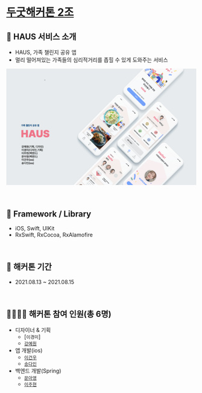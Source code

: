 # [두굿해커톤 2조](https://event-us.kr/VQSsCeuiDpW2/event/33708) 

## 🎯 HAUS 서비스 소개
- HAUS, 가족 챌린지 공유 앱
- 멀리 떨어져있는 가족들의 심리적거리를 좁힐 수 있게 도와주는 서비스

![main image](haus_main.png)

<br>

## 📝 Framework / Library
- iOS, Swift, UIKit
- RxSwift, RxCocoa, RxAlamofire

<br>

## 📆 해커톤 기간
- 2021.08.13 ~ 2021.08.15

<br>

## 👨‍👨‍👦‍👦 해커톤 참여 인원(총 6명)
- 디자이너 & 기획
    - [`이경미`]
    - [`강예원`](https://github.com/dolylupec)
- 앱 개발(ios)
    - [`이건우`](https://github.com/lgvv)
    - [`송다인`](https://github.com/songda515)
- 백엔드 개발(Spring)
    - [`문아영`](https://github.com/orgs/DoGood-Hackathon-2/people/ayoung0073)
    - [`이주현`](https://github.com/JuHyun419)
    
